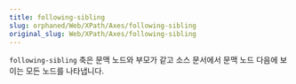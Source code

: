 ```yaml
---
title: following-sibling
slug: orphaned/Web/XPath/Axes/following-sibling
original_slug: Web/XPath/Axes/following-sibling
---
```


`following-sibling` 축은 문맥 노드와 부모가 같고 소스 문서에서 문맥 노드 다음에 보이는 모든 노드를 나타냅니다.
